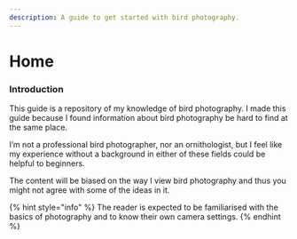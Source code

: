 ```yaml
---
description: A guide to get started with bird photography.
---
```


# Home

### Introduction

This guide is a repository of my knowledge of bird photography. I made this guide because I found information about bird photography be hard to find at the same place.

I’m not a professional bird photographer, nor an ornithologist, but I feel like my experience without a background in either of these fields could be helpful to beginners.

The content will be biased on the way I view bird photography and thus you might not agree with some of the ideas in it.

{% hint style="info" %}
The reader is expected to be familiarised with the basics of photography and to know their own camera settings.
{% endhint %}

